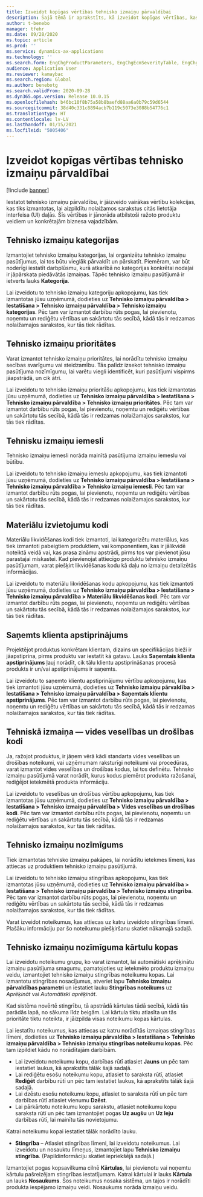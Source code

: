 ```yaml
---
title: Izveidot kopīgas vērtības tehnisko izmaiņu pārvaldībai
description: Šajā tēmā ir aprakstīts, kā izveidot kopīgas vērtības, kas tiek izmantotas parametriem dažādās tehnisko izmaiņu pārvaldības daļās.
author: t-benebo
manager: tfehr
ms.date: 09/28/2020
ms.topic: article
ms.prod: ''
ms.service: dynamics-ax-applications
ms.technology: ''
ms.search.form: EngChgProductParameters, EngChgEcmSeverityTable, EngChgEcmSeverityRuleSet, EngChgEcmSeverityLookup,EngChgEcmSeverityChart,EngChgEcmRequestSeverityChart,EngChgEcmPriorityTable, EngChgEcmPriorityLookup, EngChgEcmPriorityChart, EngChgEcmMaterialDisposition, EngChgEcmEH
audience: Application User
ms.reviewer: kamaybac
ms.search.region: Global
ms.author: benebotg
ms.search.validFrom: 2020-09-28
ms.dyn365.ops.version: Release 10.0.15
ms.openlocfilehash: b46bc10f8b75a58b8baefd88aa6a0b79c59d6544
ms.sourcegitcommit: 38d40c331c8894acb7b119c5073e3088b54776c1
ms.translationtype: HT
ms.contentlocale: lv-LV
ms.lasthandoff: 01/15/2021
ms.locfileid: "5005406"
---
```

# <a name="establish-common-values-for-engineering-change-management"></a>Izveidot kopīgas vērtības tehnisko izmaiņu pārvaldībai

[!include [banner](../includes/banner.md)]

Iestatot tehnisko izmaiņu pārvaldību, ir jāizveido vairākas vērtību kolekcijas, kas tiks izmantotas, lai aizpildītu nolaižamos sarakstus citās lietotāja interfeisa (UI) daļās. Šīs vērtības ir jānorāda atbilstoši ražoto produktu veidiem un konkrētajām biznesa vajadzībām.

## <a name="engineering-change-categories"></a>Tehnisko izmaiņu kategorijas

Izmantojiet tehnisko izmaiņu kategorijas, lai organizētu tehnisko izmaiņu pasūtījumus, lai tos būtu vieglāk pārvaldīt un pārskatīt. Piemēram, var būt noderīgi iestatīt darbplūsmu, kurā atkarībā no kategorijas konkrētai nodaļai ir jāpārskata piedāvātās izmaiņas. Tāpēc tehnisko izmaiņu pasūtījumā ir ietverts lauks **Kategorija**.

Lai izveidotu to tehnisko izmaiņu kategoriju apkopojumu, kas tiek izmantotas jūsu uzņēmumā, dodieties uz **Tehnisko izmaiņu pārvaldība \> Iestatīšana \> Tehnisko izmaiņu pārvaldība \> Tehnisko izmaiņu kategorijas**. Pēc tam var izmantot darbību rūts pogas, lai pievienotu, noņemtu un rediģētu vērtības un sakārtotu tās secībā, kādā tās ir redzamas nolaižamajos sarakstos, kur tās tiek rādītas.

## <a name="engineering-change-priorities"></a>Tehnisko izmaiņu prioritātes

Varat izmantot tehnisko izmaiņu prioritātes, lai norādītu tehnisko izmaiņu secības svarīgumu vai steidzamību. Tās palīdz izsekot tehnisko izmaiņu pasūtījuma nozīmīgumu, lai varētu viegli identificēt, kuri pasūtījumi vispirms jāapstrādā, un cik ātri.

Lai izveidotu to tehnisko izmaiņu prioritāšu apkopojumu, kas tiek izmantotas jūsu uzņēmumā, dodieties uz **Tehnisko izmaiņu pārvaldība \> Iestatīšana \> Tehnisko izmaiņu pārvaldība \> Tehnisko izmaiņu prioritātes**. Pēc tam var izmantot darbību rūts pogas, lai pievienotu, noņemtu un rediģētu vērtības un sakārtotu tās secībā, kādā tās ir redzamas nolaižamajos sarakstos, kur tās tiek rādītas.

## <a name="engineering-change-reasons"></a>Tehnisku izmaiņu iemesli

Tehnisko izmaiņu iemesli norāda mainītā pasūtījuma izmaiņu iemeslu vai būtību.

Lai izveidotu to tehnisko izmaiņu iemeslu apkopojumu, kas tiek izmantoti jūsu uzņēmumā, dodieties uz **Tehnisko izmaiņu pārvaldība \> Iestatīšana \> Tehnisko izmaiņu pārvaldība \> Tehnisko izmaiņu iemesli**. Pēc tam var izmantot darbību rūts pogas, lai pievienotu, noņemtu un rediģētu vērtības un sakārtotu tās secībā, kādā tās ir redzamas nolaižamajos sarakstos, kur tās tiek rādītas.

## <a name="material-disposal-codes"></a>Materiālu izvietojumu kodi

Materiālu likvidēšanas kodi tiek izmantoti, lai kategorizētu materiālus, kas tiek izmantoti pabeigtiem produktiem, vai komponentiem, kas ir jālikvidē noteiktā veidā vai, kas prasa zināmu apstrādi, pirms tos var pievienot jūsu parastajai miskastei. Kad pievienojat attiecīgo produktu tehnisko izmaiņu pasūtījumam, varat piešķirt likvidēšanas kodu kā daļu no izmaiņu detalizētās informācijas.

Lai izveidotu to materiālu likvidēšanas kodu apkopojumu, kas tiek izmantoti jūsu uzņēmumā, dodieties uz **Tehnisko izmaiņu pārvaldība \> Iestatīšana \> Tehnisko izmaiņu pārvaldība \> Materiālu likvidēšanas kodi**. Pēc tam var izmantot darbību rūts pogas, lai pievienotu, noņemtu un rediģētu vērtības un sakārtotu tās secībā, kādā tās ir redzamas nolaižamajos sarakstos, kur tās tiek rādītas.

## <a name="received-customer-approval"></a>Saņemts klienta apstiprinājums

Projektējot produktus konkrētam klientam, dizains un specifikācijas bieži ir jāapstiprina, pirms produktu var iestatīt kā gatavu. Lauks **Saņemtais klienta apstiprinājums** ļauj norādīt, cik tālu klientu apstiprināšanas procesā produkts ir un/vai apstiprinājums ir saņemts.

Lai izveidotu to saņemto klientu apstiprinājumu vērtību apkopojumu, kas tiek izmantoti jūsu uzņēmumā, dodieties uz **Tehnisko izmaiņu pārvaldība \> Iestatīšana \> Tehnisko izmaiņu pārvaldība \> Saņemtais klientu apstiprinājums**. Pēc tam var izmantot darbību rūts pogas, lai pievienotu, noņemtu un rediģētu vērtības un sakārtotu tās secībā, kādā tās ir redzamas nolaižamajos sarakstos, kur tās tiek rādītas.

## <a name="engineering-change--environmental-health-and-safety-codes"></a>Tehniskā izmaiņa — vides veselības un drošības kodi

Ja, ražojot produktus, ir jāņem vērā kādi standarta vides veselības un drošības noteikumi, vai uzņēmumam raksturīgi noteikumi vai procedūras, varat izmantot vides veselības un drošības kodus, lai tos definētu. Tehnsko izmaiņu pasūtījumā varat norādīt, kurus kodus piemērot produkta ražošanai, rediģējot ietekmētā produkta informāciju.

Lai izveidotu to veselības un drošības vērtību apkopojumu, kas tiek izmantotas jūsu uzņēmumā, dodieties uz **Tehnisko izmaiņu pārvaldība \> Iestatīšana \> Tehnisko izmaiņu pārvaldība \> Vides veselības un drošības kodi**. Pēc tam var izmantot darbību rūts pogas, lai pievienotu, noņemtu un rediģētu vērtības un sakārtotu tās secībā, kādā tās ir redzamas nolaižamajos sarakstos, kur tās tiek rādītas.

## <a name="engineering-change-severities"></a>Tehnisko izmaiņu nozīmīgums

Tiek izmantotas tehnisko izmaiņu pakāpes, lai norādītu ietekmes līmeni, kas attiecas uz produktiem tehnisko izmaiņu pasūtījumā.

Lai izveidotu to tehnisko izmaiņu stingrības apkopojumu, kas tiek izmantotas jūsu uzņēmumā, dodieties uz **Tehnisko izmaiņu pārvaldība \> Iestatīšana \> Tehnisko izmaiņu pārvaldība \> Tehnisko izmaiņu stingrība**. Pēc tam var izmantot darbību rūts pogas, lai pievienotu, noņemtu un rediģētu vērtības un sakārtotu tās secībā, kādā tās ir redzamas nolaižamajos sarakstos, kur tās tiek rādītas.

Varat izveidot noteikumus, kas attiecas uz katru izveidoto stingrības līmeni. Plašāku informāciju par šo noteikumu piešķiršanu skatiet nākamajā sadaļā.

## <a name="engineering-change-severity-rule-sets"></a>Tehnisko izmaiņu nozīmīguma kārtulu kopas

Lai izveidotu noteikumu grupu, ko varat izmantot, lai automātiski aprēķinātu izmaiņu pasūtījuma smagumu, pamatojoties uz ietekmēto produktu izmaiņu veidu, izmantojiet tehnisko izmaiņu stingrības noteikumu kopas. Lai izmantotu stingrības nosacījumus, atveriet lapu **Tehnisko izmaiņu pārvaldības parametri** un iestatiet lauku **Stingrības noteikums** uz *Aprēķināt* vai *Automātiski aprēķināt*.

Kad sistēma novērtē stingrību, tā apstrādā kārtulas tādā secībā, kādā tās parādās lapā, no sākuma līdz beigām. Lai kārtula tiktu atlasīta un tās prioritāte tiktu noteikta, ir jāizpilda visas noteikumu kopas kārtulas.

Lai iestatītu noteikumus, kas attiecas uz katru norādītās izmaiņas stingrības līmeni, dodieties uz **Tehnisko izmaiņu pārvaldība \> Iestatīšana \> Tehnisko izmaiņu pārvaldība \> Tehnisko izmaiņu stingrības noteikumu kopas**. Pēc tam izpildiet kādu no norādītajām darbībām.

- Lai izveidotu noteikumu kopu, darbības rūtī atlasiet **Jauns** un pēc tam iestatiet laukus, kā aprakstīts tālāk šajā sadaļā.
- Lai rediģētu esošu noteikumu kopu, atlasiet to saraksta rūtī, atlasiet **Rediģēt** darbību rūtī un pēc tam iestatiet laukus, kā aprakstīts tālāk šajā sadaļā.
- Lai dzēstu esošu noteikumu kopu, atlasiet to saraksta rūtī un pēc tam darbības rūtī atlasiet vienumu **Dzēst**.
- Lai pārkārtotu noteikumu kopu sarakstu, atlasiet noteikumu kopu saraksta rūtī un pēc tam izmantojiet pogas **Uz augšu** un **Uz leju** darbības rūtī, lai mainītu tās novietojumu.

Katrai noteikumu kopai iestatiet tālāk norādīto lauku.

- **Stingrība** – Atlasiet stingrības līmeni, lai izveidotu noteikumus. Lai izveidotu un nosauktu līmeņus, izmantojiet lapu **Tehnisko izmaiņu stingrība**. (Papildinformāciju skatiet iepriekšējā sadaļā.)

Izmantojiet pogas kopsavilkuma cilnē **Kārtulas**, lai pievienotu vai noņemtu kārtulu pašreizējam stingrības iestatījumam. Katrai kārtulai ir lauks **Kārtula** un lauks **Nosaukums**. Šos noteikumus nosaka sistēma, un tajos ir norādīti produkta iespējamo izmaiņu veidi. Nosaukums norāda izmaiņu veidu.
